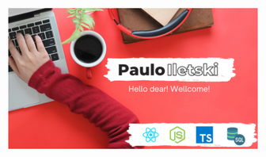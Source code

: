 <a href="https://www.linkedin.com/in/pauloiletski/">
    <img src="https://github.com/PauloIletski/pauloiletski1/blob/main/githubheader.png"/>
</a>
